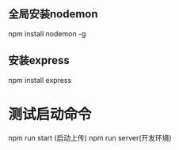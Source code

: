 ## 全局安装nodemon
npm install nodemon -g

## 安装express
npm install express

# 测试启动命令
npm run start (启动上传)
npm run server(开发环境)